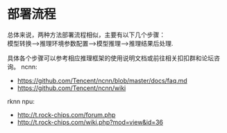 # 部署流程
总体来说，两种方法部署流程相似，主要有以下几个步骤：  
模型转换——>推理环境参数配置——>模型推理——>推理结果后处理.   
  
具体各个步骤可以参考相应推理框架的使用说明文档或前往相关扣扣群和论坛咨询。
ncnn: 
* https://github.com/Tencent/ncnn/blob/master/docs/faq.md
* https://github.com/Tencent/ncnn/wiki

rknn npu:
* http://t.rock-chips.com/forum.php
* http://t.rock-chips.com/wiki.php?mod=view&id=36
